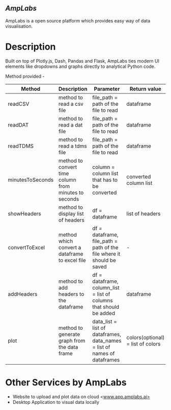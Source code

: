 ## _AmpLabs_

AmpLabs is a open source platform which provides easy way of data visualisation. 


# Description 

Built on top of Plotly.js, Dash, Pandas and Flask, AmpLabs ties modern UI elements like dropdowns and graphs directly to analytical Python code. 

Method provided - 

| Method | Description | Parameter | Return value |
| ------ | ----------- | --------- | ------------ |
| readCSV | method to read a csv file | file_path = path of the file to read | dataframe |
| readDAT | method to read a dat file | file_path = path of the file to read | dataframe |
| readTDMS | method to read a tdms file | file_path = path of the file to read | dataframe |
| minutesToSeconds | method to convert time column from minutes to seconds | column = column list that has to be converted | converted column list |
| showHeaders | method to display list of headers | df = dataframe | list of headers |
| convertToExcel | method which convert a dataframe to excel file | df = dataframe, file_path = path of the file where it should be saved | - |
| addHeaders | method to add headers to the dataframe | df = dataframe, column_list = list of columns that should be added | dataframe |
| plot   | method to generate graph from the data frame | data_list = list of dataframes, data_names = list of names of dataframes | colors(optional) = list of colors | - |



# Other Services by AmpLabs
- Website to upload and plot data on cloud <www.app.amplabs.ai>
- Desktop Application to visual data locally 

